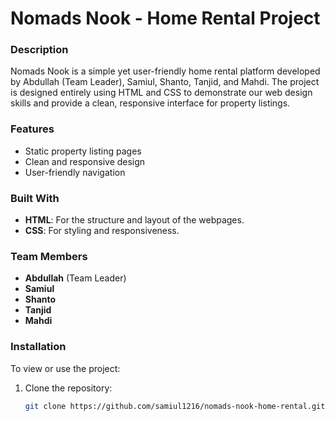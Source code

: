 # Nomads Nook - Home Rental Project

### Description
Nomads Nook is a simple yet user-friendly home rental platform developed by Abdullah (Team Leader), Samiul, Shanto, Tanjid, and Mahdi. The project is designed entirely using HTML and CSS to demonstrate our web design skills and provide a clean, responsive interface for property listings.

### Features
- Static property listing pages
- Clean and responsive design
- User-friendly navigation

### Built With
- **HTML**: For the structure and layout of the webpages.
- **CSS**: For styling and responsiveness.

### Team Members
- **Abdullah** (Team Leader)
- **Samiul**
- **Shanto**
- **Tanjid**
- **Mahdi**

### Installation
To view or use the project:
1. Clone the repository:
   ```bash
   git clone https://github.com/samiul1216/nomads-nook-home-rental.git
